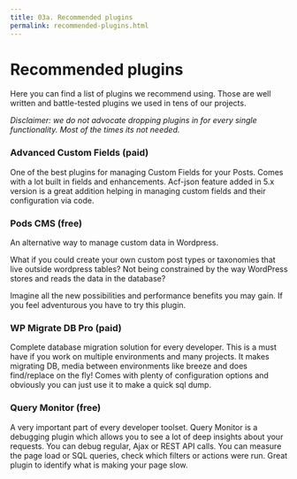 ```yaml
---
title: 03a. Recommended plugins
permalink: recommended-plugins.html
---
```


# Recommended plugins
Here you can find a list of plugins we recommend using. 
Those are well written and battle-tested plugins we used in tens of our projects.

_Disclaimer: we do not advocate dropping plugins in for every single functionality. Most of the times its not needed._

### Advanced Custom Fields (paid)
One of the best plugins for managing Custom Fields for your Posts. Comes with a lot built in fields and enhancements.
Acf-json feature added in 5.x version is a great addition helping in managing custom fields and their configuration via code.
### Pods CMS (free)
An alternative way to manage custom data in Wordpress. 

What if you could create your own custom post types or taxonomies that live outside wordpress tables? 
Not being constrained by the way WordPress stores and reads the data in the database?

Imagine all the new possibilities and performance benefits you may gain. If you feel adventurous you have to try this plugin.   
### WP Migrate DB Pro (paid)
Complete database migration solution for every developer. This is a must have if you work on multiple environments and many projects.
It makes migrating DB, media between environments like breeze and does find/replace on the fly! 
Comes with plenty of configuration options and obviously you can just use it to make a quick sql dump.
### Query Monitor (free)
A very important part of every developer toolset. 
Query Monitor is a debugging plugin which allows you to see a lot of deep insights about your requests.
You can debug regular, Ajax or REST API calls. You can measure the page load or SQL queries, check which filters or actions were run.
Great plugin to identify what is making your page slow.